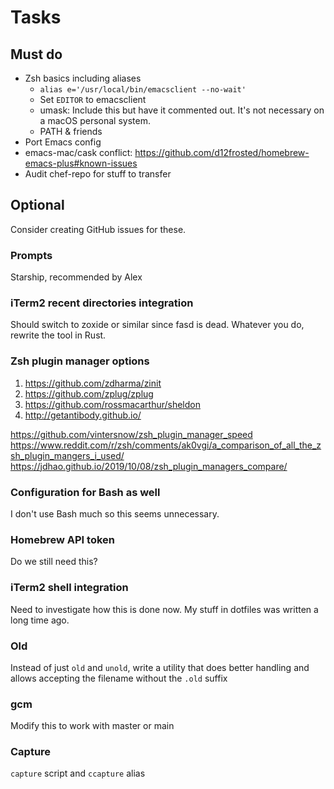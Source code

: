 # Tasks

## Must do

- Zsh basics including aliases
  - `alias e='/usr/local/bin/emacsclient --no-wait'`
  - Set `EDITOR` to emacsclient
  - umask: Include this but have it commented out. It's not necessary on a macOS personal system.
  - PATH & friends
- Port Emacs config
- emacs-mac/cask conflict: https://github.com/d12frosted/homebrew-emacs-plus#known-issues
- Audit chef-repo for stuff to transfer

## Optional

Consider creating GitHub issues for these.

### Prompts

Starship, recommended by Alex

### iTerm2 recent directories integration

Should switch to zoxide or similar since fasd is dead. Whatever you do, rewrite the tool in Rust.

### Zsh plugin manager options

1. https://github.com/zdharma/zinit
1. https://github.com/zplug/zplug
1. https://github.com/rossmacarthur/sheldon
1. http://getantibody.github.io/

https://github.com/vintersnow/zsh_plugin_manager_speed
https://www.reddit.com/r/zsh/comments/ak0vgi/a_comparison_of_all_the_zsh_plugin_mangers_i_used/
https://jdhao.github.io/2019/10/08/zsh_plugin_managers_compare/

### Configuration for Bash as well

I don't use Bash much so this seems unnecessary.

### Homebrew API token

Do we still need this?

### iTerm2 shell integration

Need to investigate how this is done now. My stuff in dotfiles was written a long time ago.

### Old

Instead of just `old` and `unold`, write a utility that does better handling and allows accepting the filename without the `.old` suffix

### gcm

Modify this to work with master or main

### Capture

`capture` script and `ccapture` alias
